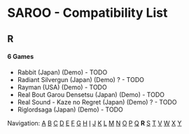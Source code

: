 # SAROO - Compatibility List

## R

#### 6 Games

- Rabbit (Japan) (Demo) - TODO
- Radiant Silvergun (Japan) (Demo) ? - TODO
- Rayman (USA) (Demo) - TODO
- Real Bout Garou Densetsu (Japan) (Demo) - TODO
- Real Sound - Kaze no Regret (Japan) (Demo) ? - TODO
- Riglordsaga (Japan) (Demo) - TODO

Navigation:
[A](./A.md) [B](./B.md) [C](./C.md) [D](./D.md) [E](./E.md) [F](./F.md) [G](./G.md) [H](./H.md) [I](./I.md) [J](./J.md) [K](./K.md) [L](./L.md) [M](./M.md) [N](./N.md) [O](./O.md) [P](./P.md) [Q](./Q.md) **R** [S](./S.md) [T](./T.md) [V](./V.md) [W](./W.md) [X](./X.md) [Y](./Y.md)
